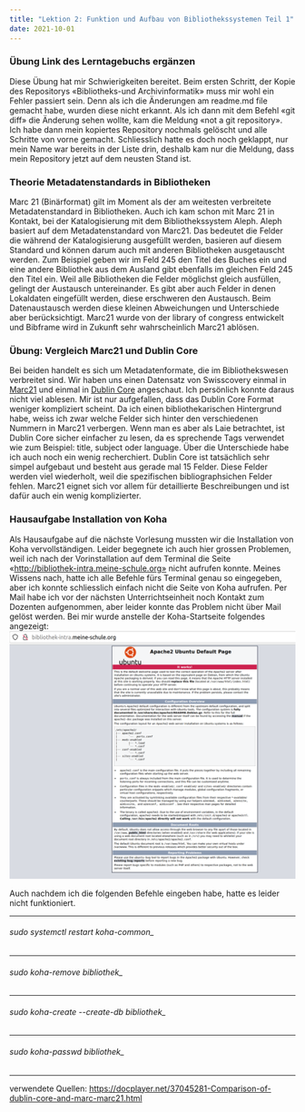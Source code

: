 ```yaml
---
title: "Lektion 2: Funktion und Aufbau von Bibliothekssystemen Teil 1"
date: 2021-10-01
---
```


### Übung Link des Lerntagebuchs ergänzen
Diese Übung hat mir Schwierigkeiten bereitet. Beim ersten Schritt, der Kopie des Repositorys «Bibliotheks-und Archivinformatik» muss mir wohl ein Fehler passiert sein. Denn als ich die Änderungen am readme.md file gemacht habe, wurden diese nicht erkannt. Als ich dann mit dem Befehl «git diff» die Änderung sehen wollte, kam die Meldung «not a git repository». Ich habe dann mein kopiertes Repository nochmals gelöscht und alle Schritte von vorne gemacht. Schliesslich hatte es doch noch geklappt, nur mein Name war bereits in der Liste drin, deshalb kam nur die Meldung, dass mein Repository jetzt auf dem neusten Stand ist.


### Theorie Metadatenstandards in Bibliotheken
Marc 21 (Binärformat) gilt im Moment als der am weitesten verbreitete Metadatenstandard in Bibliotheken. 
Auch ich kam schon mit Marc 21 in Kontakt, bei der Katalogisierung mit dem Bibliothekssystem Aleph. Aleph basiert auf dem Metadatenstandard von Marc21. 
Das bedeutet die Felder die während der Katalogisierung ausgefüllt werden, basieren auf diesem Standard und können darum auch mit anderen Bibliotheken ausgetauscht werden. Zum Beispiel geben wir im Feld 245 den Titel des Buches ein und eine andere Bibliothek aus dem Ausland gibt ebenfalls im gleichen Feld 245 den Titel ein. 
Weil alle Bibliotheken die Felder möglichst gleich ausfüllen, gelingt der Austausch untereinander. 
Es gibt aber auch Felder in denen Lokaldaten eingefüllt werden, diese erschweren den Austausch. 
Beim Datenaustausch werden diese kleinen Abweichungen und Unterschiede aber berücksichtigt. 
Marc21 wurde von der library of congress entwickelt und Bibframe wird in Zukunft sehr wahrscheinlich Marc21 ablösen. 

### Übung: Vergleich Marc21 und Dublin Core
Bei beiden handelt es sich um Metadatenformate, die im Bibliothekswesen verbreitet sind.
Wir haben uns einen Datensatz von Swisscovery einmal in [Marc21](https://swisscovery.slsp.ch/view/sru/41SLSP_NETWORK?version=1.2&operation=searchRetrieve&query=title=einstein&recordSchema=marcxml) und einmal in [Dublin Core]( https://swisscovery.slsp.ch/view/sru/41SLSP_NETWORK?version=1.2&operation=searchRetrieve&query=title=einstein&recordSchema=dc) angeschaut.
Ich persönlich konnte daraus nicht viel ablesen. Mir ist nur aufgefallen, dass das Dublin Core Format weniger kompliziert scheint. Da ich einen bibliothekarischen Hintergrund habe, weiss ich zwar welche Felder sich hinter den verschiedenen Nummern in Marc21 verbergen. Wenn man es aber als Laie betrachtet, ist Dublin Core sicher einfacher zu lesen, da es sprechende Tags verwendet wie zum Beispiel: title, subject oder language.
Über die Unterschiede habe ich auch noch ein wenig recherchiert. Dublin Core ist tatsächlich sehr simpel aufgebaut und besteht aus gerade mal 15 Felder.
Diese Felder werden viel wiederholt, weil die spezifischen bibliographsichen Felder fehlen.
Marc21 eignet sich vor allem für detaillierte Beschreibungen und ist dafür auch ein wenig komplizierter.


### Hausaufgabe Installation von Koha

Als Hausaufgabe auf die nächste Vorlesung mussten wir die Installation von Koha vervollständigen. Leider begegnete ich auch hier grossen Problemen, weil ich nach der Vorinstallation auf dem Terminal die Seite «http://bibliothek-intra.meine-schule.org» nicht aufrufen konnte. Meines Wissens nach, hatte ich alle Befehle fürs Terminal genau so eingegeben, aber ich konnte schliesslich einfach nicht die Seite von Koha aufrufen. Per Mail habe ich vor der nächsten Unterrichtseinheit noch Kontakt zum Dozenten aufgenommen, aber leider konnte das Problem nicht über Mail gelöst werden.
Bei mir wurde anstelle der Koha-Startseite folgendes angezeigt: 
![Fehlermeldung](https://raw.githubusercontent.com/slunz/Lerntagebuch-BAIN/master/pictures/fehlermeldung.png)

Auch nachdem ich die folgenden Befehle eingeben habe, hatte es leider nicht funktioniert.

---
###### sudo systemctl restart koha-common_ 
---
###### sudo koha-remove bibliothek_ 
---
###### sudo koha-create --create-db bibliothek_ 
---
###### sudo koha-passwd bibliothek_ 
---


verwendete Quellen:
https://docplayer.net/37045281-Comparison-of-dublin-core-and-marc-marc21.html
